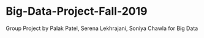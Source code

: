 # Big-Data-Project-Fall-2019
Group Project by Palak Patel, Serena Lekhrajani, Soniya Chawla for Big Data
